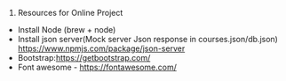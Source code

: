 1. Resources for Online Project
- Install Node (brew + node)
- Install json server(Mock server Json response in courses.json/db.json)
    https://www.npmjs.com/package/json-server
- Bootstrap:https://getbootstrap.com/
- Font awesome - https://fontawesome.com/